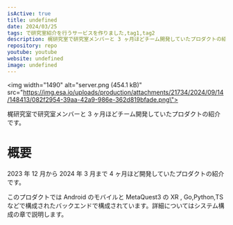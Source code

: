 ```yaml
---
isActive: true
title: undefined
date: 2024/03/25
tags: で研究室紹介を行うサービスを作りました,tag1,tag2
description: 梶研究室で研究室メンバーと 3 ヶ月ほどチーム開発していたプロダクトの紹介です
repository: repo
youtube: youtube
website: undefined
image: undefined
---
```

<img width="1490" alt="server.png (454.1 kB)" src=\"https://img.esa.io/uploads/production/attachments/21734/2024/09/14/148413/082f2954-39aa-42a9-986e-362d819bfade.png\">

梶研究室で研究室メンバーと 3 ヶ月ほどチーム開発していたプロダクトの紹介です。

<meta name="repo" content="https://github.com/kajiLabTeam/xr-project-xr-study-watch-metaquest" />
<meta name="youtube" content="https://www.youtube.com/watch?v=6viKnB63KqA" />
<meta name="website" content="" />

<!--more-->

# 概要

2023 年 12 月から 2024 年 3 月まで 4 ヶ月ほど開発していたプロダクトの紹介です。

このプロダクトでは Android のモバイルと MetaQuest3 の XR , Go,Python,TS などで構成されたバックエンドで構成されています。詳細についてはシステム構成の章で説明します。